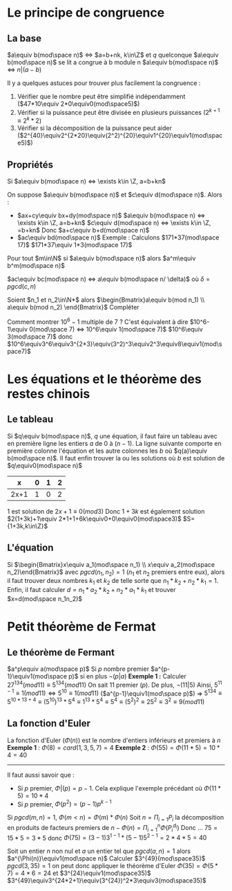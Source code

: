 # Le principe de congruence
## La base
$a\equiv b(mod\space n)$ ⇔ $a=b+nk, k\in\Z$ et $q$ quelconque
$a\equiv b(mod\space n)$ se lit a congrue à b module n
$a\equiv b(mod\space n)$ ⇔ $n|(a-b)$

Il y a quelques astuces pour trouver plus facilement la congruence :
1. Vérifier que le nombre peut être simplifié indépendamment
   ($47*10\equiv 2*0\equiv0(mod\space5)$)
2. Vérifier si la puissance peut être divisée en plusieurs puissances
   ($2^{k+1}\equiv2^k*2$)
3. Vérifier si la décomposition de la puissance peut aider
   ($2^{40}\equiv2^{2*20}\equiv(2^2)^{20}\equiv1^{20}\equiv1(mod\space5)$)

## Propriétés
Si $a\equiv b(mod\space n) ⇔ \exists k\in \Z, a=b+kn$ 

On suppose $a\equiv b(mod\space n)$ et $c\equiv d(mod\space n)$. Alors :
- $ax+cy\equiv bx+dy(mod\space n)$
	$a\equiv b(mod\space n) ⇔ \exists k\in \Z, a=b+kn$
	$c\equiv d(mod\space n) ⇔ \exists k\in \Z, =b+kn$
	Donc $a+c\equiv b+d(mod\space n)$ 
- $ac\equiv bd(mod\space n)$
	Exemple : Calculons $171*37(mod\space 17)$
	$171*37\equiv 1*3(mod\space 17)$

Pour tout $m\in\N$ si $a\equiv b(mod\space n)$ alors $a^m\equiv b^m(mod\space n)$

$ac\equiv bc(mod\space n) ⇔ a\equiv b(mod\space n/ \delta)$ où $\delta=pgcd(c,n)$ 

Soient $n_1 et n_2\in\N*$ alors $\begin{Bmatrix}a\equiv b(mod n_1) \\ a\equiv b(mod n_2) \end{Bmatrix}$ Compléter

Comment montrer $10^6-1$ multiple de $7$ ?
	C'est équivalent à dire $10^6-1\equiv 0(mod\space 7) ⇔ 10^6\equiv 1(mod\space 7)$
	$10^6\equiv 3(mod\space 7)$ donc $10^6\equiv3^6\equiv3^{2*3}\equiv(3^2)^3\equiv2^3\equiv8\equiv1(mod\space7)$ 

# Les équations et le théorème des restes chinois
## Le tableau

Si $q\equiv b(mod\space n)$, $q$ une équation, il faut faire un tableau avec en première ligne les entiers $a$ de $0$ à $(n-1)$. La ligne suivante comporte en première colonne l'équation et les autre colonnes les $b$ où $q(a)\equiv b(mod\space n)$.
Il faut enfin trouver la ou les solutions où $b$ est solution de $q\equiv0(mod\space n)$

| x    | 0   | 1   | 2   |
| ---- | --- | --- | --- |
| 2x+1 | 1   | 0   | 2

1 est solution de $2x+1\equiv 0(mod 3)$
Donc $1+3k$ est également solution
$2(1+3k)+1\equiv 2*1+1+6k\equiv0+0\equiv0(mod\space3)$ 
$S={1+3k,k\in\Z}$

## L'équation
Si $\begin{Bmatrix}x\equiv a_1(mod\space n_1) \\ x\equiv a_2(mod\space n_2)\end{Bmatrix}$ avec $pgcd(n_1, n_2)=1$ ($n_1$ et $n_2$ premiers entre eux), alors il faut trouver deux nombres $k_1$ et $k_2$ de telle sorte que $n_1*k_2+n_2*k_1=1$.
Enfin, il faut calculer $d=n_1*a_2*k_2+n_2*a_1*k_1$ et trouver $x=d(mod\space n_1n_2)$

# Petit théorème de Fermat
## Le théorème de Fermant
$a^p\equiv a(mod\space p)$ Si $p$ nombre premier
$a^{p-1}\equiv1(mod\space p)$ si en plus $\neg(p|a)$
**Exemple 1 :**
	Calculer $27^{134}(mod11)\equiv5^{134}(mod11)$
	On sait $11$ premier ($p$). De plus, $\neg(11|5)$
	Ainsi, $5^{11-1}\equiv1(mod11) ⇔ 5^{10}\equiv1(mod11)$ ($a^{p-1}\equiv1(mod\space p)$)
	⇒ $5^{134}\equiv5^{10*13+4}\equiv(5^{10})^{13}*5^4\equiv1^{13}*5^4\equiv5^4\equiv(5^2)^2\equiv25^2\equiv3^2\equiv9(mod11)$ 

## La fonction d'Euler
La fonction d'Euler ($\Phi(n)$) est le nombre d'entiers inférieurs et premiers à $n$
**Exemple 1** :
	$\Phi(8)=card({1,3,5,7})=4$
**Exemple 2** :
	$\Phi(55)=\Phi(11*5)=10*4=40$

---


Il faut aussi savoir que :
- Si $p$ premier, $\Phi|(p)=p-1$. Cela explique l'exemple précédant où $\Phi(11*5)=10*4$ 
- Si $p$ premier, $\Phi(p^2)=(p-1)p^{k-1}$

Si $pgcd(m,n)=1$, $\Phi(m<n)=\Phi(m)*\Phi(n)$ 
Soit $n=\Pi_{i=1}P_i$ la décomposition en produits de facteurs premiers de $n-\Phi(n)=\Pi^n_{i=1}\Phi(P_i^{d_i})$ 
	Donc ...
	$75=15*5=3*5$ donc $\Phi(75)=(3-1)3^{1-1}*(5-1)5^{2-1}=2*4*5=40$ 

Soit un entier $n$ non nul et $a$ un entier tel que $pgcd(a,n)=1$ alors $a^{\Phi(n)}\equiv1(mod\space n)$
	Calculer $3^{49}(mod\space35)$
	$pgcd(3,35)=1$ on peut donc appliquer le théorème d'Euler
	$\Phi(35)=\Phi(5*7)=4*6=24$ et $3^{24}\equiv1(mod\space35)$
	$3^{49}\equiv3^{24*2+1}\equiv(3^{24})^2*3\equiv3(mod\space35)$ 